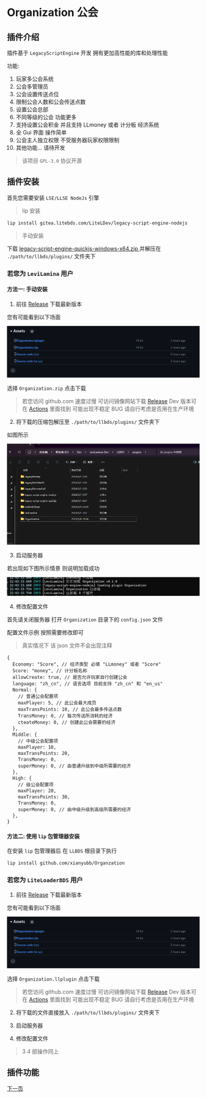 # Organization 公会

## 插件介绍

插件基于 `LegacyScriptEngine` 开发 拥有更加高性能的库和处理性能

功能:

1. 玩家多公会系统
2. 公会多管理员
3. 公会设置传送点位
4. 限制公会人数和公会传送点数
5. 设置公会总部
6. 不同等级的公会 功能更多
7. 支持设置公会积金 并且支持 LLmoney 或者 计分板 经济系统
8. 全 Gui 界面 操作简单
9. 公会主人独立权限 不受服务器玩家权限限制
10. 其他功能... 请待开发

> 该项目 `GPL-3.0` 协议开源

## 插件安装

首先您需要安装 `LSE/LLSE NodeJs` 引擎

> lip 安装

```bash
lip install gitea.litebds.com/LiteLDev/legacy-script-engine-nodejs
```

> 手动安装

下载 [legacy-script-engine-quickjs-windows-x64.zip
](https://github.com/LiteLDev/LegacyScriptEngine/releases) 并解压在 `./path/to/llbds/plugins/` 文件夹下

### 若您为 `LeviLamina` 用户

#### 方法一: 手动安装

1. 前往 [Release](https://github.com/xianyubb/Organization/releases/) 下载最新版本

您有可能看到以下场面

![Release](../images/releases.png)

选择 `Organization.zip` 点击下载

> 若您访问 github.com 速度过慢 可访问镜像网站下载 [Release](https://github.bibk.top/xianyubb/Organization/releases/)
> Dev 版本可在 [Actions](https://github.com/xianyubb/Organization/actions) 里面找到 可能出现不稳定 BUG 请自行考虑是否用在生产环境

2. 将下载的压缩包解压至 `./path/to/llbds/plugins/` 文件夹下

如图所示

![Path](../images/path.png)

3. 启动服务器

若出现如下图所示情景 则说明加载成功

![install](../images/install.png)

4. 修改配置文件

首先请关闭服务器 打开 `Organization` 目录下的 `config.json` 文件

配置文件示例 按照需要修改即可

> 真实情况下 该 json 文件不会出现注释

```json5
{
  Economy: "Score", // 经济类型 必填 "LLmoney" 或者 "Score"
  Score: "money", // 计分板名称
  allowCreate: true, // 是否允许玩家自行创建公会
  language: "zh_cn", // 语言选项 目前支持 "zh_cn" 和 "en_us"
  Normal: {
    // 普通公会配置项
    maxPlayer: 5, // 此公会最大成员
    maxTransPoints: 10, // 此公会最多传送点数
    TransMoney: 0, // 每次传送所消耗的经济
    cteateMoney: 0, // 创建此公会需要的经济
  },
  Middle: {
    // 中级公会配置项
    maxPlayer: 10,
    maxTransPoints: 20,
    TransMoney: 0,
    superMoney: 0, // 由普通升级到中级所需要的经济
  },
  High: {
    // 级公会配置项
    maxPlayer: 20,
    maxTransPoints: 30,
    TransMoney: 0,
    superMoney: 0, // 由中级升级到高级所需要的经济
  },
}
```

#### 方法二: 使用 `lip` 包管理器安装

在安装 `lip` 包管理器后 在 `LLBDS` 根目录下执行

```bash
lip install github.com/xianyubb/Organzation
```

### 若您为 `LiteLoaderBDS` 用户

1. 前往 [Release](https://github.com/xianyubb/Organization/releases/) 下载最新版本

您有可能看到以下场面

![Release](../images/releases.png)

选择 `Organization.llplugin` 点击下载

> 若您访问 github.com 速度过慢 可访问镜像网站下载 [Release](https://github.bibk.top/xianyubb/Organization/releases/)
> Dev 版本可在 [Actions](https://github.com/xianyubb/Organization/actions) 里面找到 可能出现不稳定 BUG 请自行考虑是否用在生产环境

2. 将下载的文件直接放入 `./path/to/llbds/plugins/` 文件夹下

3. 启动服务器

4. 修改配置文件

> 3 4 部操作同上

## 插件功能

[下一页](./zh_cn/function.md#插件功能)